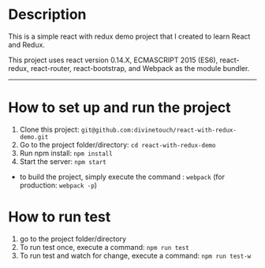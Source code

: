 # Description

This is a simple react with redux demo project that I created to learn React and Redux.

This project uses react version 0.14.X, ECMASCRIPT 2015 (ES6), react-redux, react-router, react-bootstrap, and Webpack as the module bundler.

---
# How to set up and run the project

1. Clone this project: ```git@github.com:divinetouch/react-with-redux-demo.git```
2. Go to the project folder/directory: ```cd react-with-redux-demo```
3. Run npm install: ```npm install```
4. Start the server: ```npm start```

- to build the project, simply execute the command : ```webpack``` (for production: ```webpack -p```)

# How to run test

1. go to the project folder/directory
2. To run test once, execute a command: ```npm run test```
3. To run test and watch for change, execute a command: ```npm run test-w```
